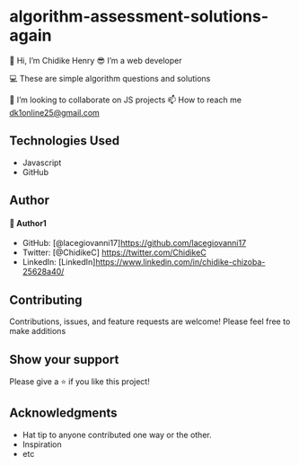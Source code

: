 # algorithm-assessment-solutions-again
👋 Hi, I’m Chidike Henry 
😎 I’m a web developer

💻 These are simple algorithm questions and solutions

💞️ I’m looking to collaborate on JS projects 
📫 How to reach me dk1online25@gmail.com

## Technologies Used
* Javascript
* GitHub

## Author

#### 👤 Author1
- GitHub: [@lacegiovanni17]https://github.com/lacegiovanni17
- Twitter: [@ChidikeC] https://twitter.com/ChidikeC
- LinkedIn: [LinkedIn]https://www.linkedin.com/in/chidike-chizoba-25628a40/

## Contributing 
Contributions, issues, and feature requests are welcome!
Please feel free to make additions 

## Show your support
Please give a ⭐️ if you like this project! 

## Acknowledgments
- Hat tip to anyone contributed one way or the other.
- Inspiration
- etc
